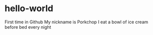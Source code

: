# hello-world
First time in Github
My nickname is Porkchop
I eat a bowl of ice cream before bed every night
